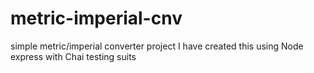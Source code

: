 # metric-imperial-cnv
simple metric/imperial converter project
I have created this using Node express with Chai testing suits
